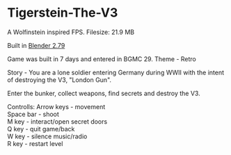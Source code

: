 # Tigerstein-The-V3
A Wolfinstein inspired FPS.
Filesize: 21.9 MB

Built in <a href="https://www.blender.org/download/">Blender 2.79<a/>

Game was built in 7 days and entered in BGMC 29. Theme - Retro

Story - You are a lone soldier entering Germany during WWII with the intent of destroying the V3, "London Gun".

Enter the bunker, collect weapons, find secrets and destroy the V3.

Controlls:
Arrow keys - movement\
Space bar  - shoot\
M key      - interact/open secret doors\
Q key      - quit game/back\
W key      - silence music/radio\
R key      - restart level
